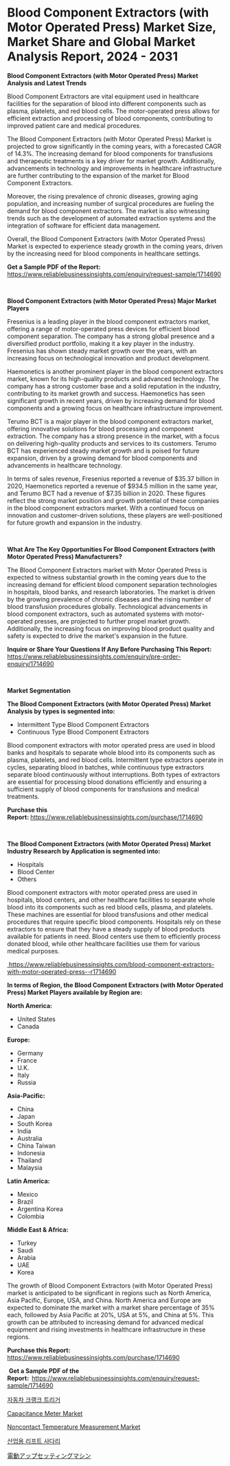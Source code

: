 <p><h1>Blood Component Extractors (with Motor Operated Press) Market Size, Market Share and Global Market Analysis Report, 2024 - 2031</h1></p><p><strong>Blood Component Extractors (with Motor Operated Press) Market Analysis and Latest Trends</strong></p>
<p><p>Blood Component Extractors are vital equipment used in healthcare facilities for the separation of blood into different components such as plasma, platelets, and red blood cells. The motor-operated press allows for efficient extraction and processing of blood components, contributing to improved patient care and medical procedures.</p><p>The Blood Component Extractors (with Motor Operated Press) Market is projected to grow significantly in the coming years, with a forecasted CAGR of 14.3%. The increasing demand for blood components for transfusions and therapeutic treatments is a key driver for market growth. Additionally, advancements in technology and improvements in healthcare infrastructure are further contributing to the expansion of the market for Blood Component Extractors.</p><p>Moreover, the rising prevalence of chronic diseases, growing aging population, and increasing number of surgical procedures are fueling the demand for blood component extractors. The market is also witnessing trends such as the development of automated extraction systems and the integration of software for efficient data management.</p><p>Overall, the Blood Component Extractors (with Motor Operated Press) Market is expected to experience steady growth in the coming years, driven by the increasing need for blood components in healthcare settings.</p></p>
<p><strong>Get a Sample PDF of the Report:&nbsp;</strong> <a href="https://www.reliablebusinessinsights.com/enquiry/request-sample/1714690">https://www.reliablebusinessinsights.com/enquiry/request-sample/1714690</a></p>
<p>&nbsp;</p>
<p><strong>Blood Component Extractors (with Motor Operated Press) Major Market Players</strong></p>
<p><p>Fresenius is a leading player in the blood component extractors market, offering a range of motor-operated press devices for efficient blood component separation. The company has a strong global presence and a diversified product portfolio, making it a key player in the industry. Fresenius has shown steady market growth over the years, with an increasing focus on technological innovation and product development.</p><p>Haemonetics is another prominent player in the blood component extractors market, known for its high-quality products and advanced technology. The company has a strong customer base and a solid reputation in the industry, contributing to its market growth and success. Haemonetics has seen significant growth in recent years, driven by increasing demand for blood components and a growing focus on healthcare infrastructure improvement.</p><p>Terumo BCT is a major player in the blood component extractors market, offering innovative solutions for blood processing and component extraction. The company has a strong presence in the market, with a focus on delivering high-quality products and services to its customers. Terumo BCT has experienced steady market growth and is poised for future expansion, driven by a growing demand for blood components and advancements in healthcare technology.</p><p>In terms of sales revenue, Fresenius reported a revenue of $35.37 billion in 2020, Haemonetics reported a revenue of $934.5 million in the same year, and Terumo BCT had a revenue of $7.35 billion in 2020. These figures reflect the strong market position and growth potential of these companies in the blood component extractors market. With a continued focus on innovation and customer-driven solutions, these players are well-positioned for future growth and expansion in the industry.</p></p>
<p>&nbsp;</p>
<p><strong>What Are The Key Opportunities For Blood Component Extractors (with Motor Operated Press) Manufacturers?</strong></p>
<p><p>The Blood Component Extractors market with Motor Operated Press is expected to witness substantial growth in the coming years due to the increasing demand for efficient blood component separation technologies in hospitals, blood banks, and research laboratories. The market is driven by the growing prevalence of chronic diseases and the rising number of blood transfusion procedures globally. Technological advancements in blood component extractors, such as automated systems with motor-operated presses, are projected to further propel market growth. Additionally, the increasing focus on improving blood product quality and safety is expected to drive the market's expansion in the future.</p></p>
<p><strong>Inquire or Share Your Questions If Any Before Purchasing This Report:</strong> <a href="https://www.reliablebusinessinsights.com/enquiry/pre-order-enquiry/1714690">https://www.reliablebusinessinsights.com/enquiry/pre-order-enquiry/1714690</a></p>
<p>&nbsp;</p>
<p><strong>Market Segmentation</strong></p>
<p><strong>The Blood Component Extractors (with Motor Operated Press) Market Analysis by types is segmented into:</strong></p>
<p><ul><li>Intermittent Type Blood Component Extractors</li><li>Continuous Type Blood Component Extractors</li></ul></p>
<p><p>Blood component extractors with motor operated press are used in blood banks and hospitals to separate whole blood into its components such as plasma, platelets, and red blood cells. Intermittent type extractors operate in cycles, separating blood in batches, while continuous type extractors separate blood continuously without interruptions. Both types of extractors are essential for processing blood donations efficiently and ensuring a sufficient supply of blood components for transfusions and medical treatments.</p></p>
<p><strong>Purchase this Report:&nbsp;</strong><a href="https://www.reliablebusinessinsights.com/purchase/1714690">https://www.reliablebusinessinsights.com/purchase/1714690</a></p>
<p>&nbsp;</p>
<p><strong>The Blood Component Extractors (with Motor Operated Press) Market Industry Research by Application is segmented into:</strong></p>
<p><ul><li>Hospitals</li><li>Blood Center</li><li>Others</li></ul></p>
<p><p>Blood component extractors with motor operated press are used in hospitals, blood centers, and other healthcare facilities to separate whole blood into its components such as red blood cells, plasma, and platelets. These machines are essential for blood transfusions and other medical procedures that require specific blood components. Hospitals rely on these extractors to ensure that they have a steady supply of blood products available for patients in need. Blood centers use them to efficiently process donated blood, while other healthcare facilities use them for various medical purposes.</p></p>
<p><a href="https://www.reliablebusinessinsights.com/blood-component-extractors-with-motor-operated-press--r1714690">&nbsp;https://www.reliablebusinessinsights.com/blood-component-extractors-with-motor-operated-press--r1714690</a></p>
<p><strong>In terms of Region, the Blood Component Extractors (with Motor Operated Press) Market Players available by Region are:</strong></p>
<p>
    <p> <strong> North America: </strong>
        <ul>
            <li>United States</li>
            <li>Canada</li>
        </ul>
        </p> 
    <p> <strong> Europe: </strong>
        <ul>
            <li>Germany</li>
            <li>France</li>
            <li>U.K.</li>
            <li>Italy</li>
            <li>Russia</li>
        </ul>
        </p> 
    <p> <strong> Asia-Pacific: </strong>
        <ul>
            <li>China</li>
            <li>Japan</li>
            <li>South Korea</li>
            <li>India</li>
            <li>Australia</li>
            <li>China Taiwan</li>
            <li>Indonesia</li>
            <li>Thailand</li>
            <li>Malaysia</li>
        </ul>
        </p> 
    <p> <strong> Latin America: </strong>
        <ul>
            <li>Mexico</li>
            <li>Brazil</li>
            <li>Argentina Korea</li>
            <li>Colombia</li>
        </ul>
        </p> 
    <p> <strong> Middle East & Africa: </strong>
        <ul>
            <li>Turkey</li>
            <li>Saudi</li>
            <li>Arabia</li>
            <li>UAE</li>
            <li>Korea</li>
        </ul>
    </p>
    </p>
<p><p>The growth of Blood Component Extractors (with Motor Operated Press) market is anticipated to be significant in regions such as North America, Asia Pacific, Europe, USA, and China. North America and Europe are expected to dominate the market with a market share percentage of 35% each, followed by Asia Pacific at 20%, USA at 5%, and China at 5%. This growth can be attributed to increasing demand for advanced medical equipment and rising investments in healthcare infrastructure in these regions.</p></p>
<p><strong>Purchase this Report: </strong><a href="https://www.reliablebusinessinsights.com/purchase/1714690">https://www.reliablebusinessinsights.com/purchase/1714690</a></p>
<p>&nbsp;<strong>Get a Sample PDF of the Report:&nbsp;&nbsp;</strong><a href="https://www.reliablebusinessinsights.com/enquiry/request-sample/1714690">https://www.reliablebusinessinsights.com/enquiry/request-sample/1714690</a></p>
<p><strong></strong></p>
<p><p><a href="https://github.com/Evans21Bill/Market-Research-Report-List-1/blob/main/6800820110825.md">자동차 크랭크 트리거</a></p><p><a href="https://github.com/RichRobinson5/Market-Research-Report-List-5/blob/main/capacitance-meter-market.md">Capacitance Meter Market</a></p><p><a href="https://github.com/gdfhhhj/Market-Research-Report-List-5/blob/main/noncontact-temperature-measurement-market.md">Noncontact Temperature Measurement Market</a></p><p><a href="https://github.com/joyliyu/Market-Research-Report-List-1/blob/main/4940644110826.md">산업용 리프트 사다리</a></p><p><a href="https://github.com/dandier2003/Market-Research-Report-List-2/blob/main/9212143113413.md">電動アップセッティングマシン</a></p></p>